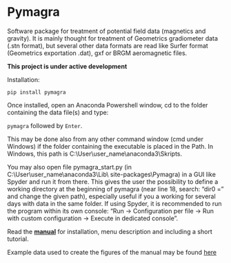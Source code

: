 # Pymagra

Software package for treatment of potential field data (magnetics and gravity).
It is mainly thought for treatment of Geometrics gradiometer data (.stn format), but several other data formats are read like Surfer format (Geometrics exportation .dat), gxf or BRGM aeromagnetic files.

**This project is under active development**

Installation:

`pip install pymagra`

Once installed, open an Anaconda Powershell window, cd to the folder containing the data file(s) and type:

`pymagra` followed by `Enter`.

This may be done also from any other command window (cmd under Windows) if the folder containing the executable is placed in the Path. In Windows, this path is C:\User\user_name\anaconda3\Skripts.

You may also open file pymagra_start.py (in C:\User\user_name\anaconda3\Lib\ site-packages\Pymagra) in a GUI like Spyder and run it from there. This gives the user the possibility to define a working directory at the beginning of pymagra (near line 18, search: “dir0 =” and change the given path), especially useful if you a working for several days with data in the same folder. If using Spyder, it is recommended to run the program within its own console: “Run -> Configuration per file -> Run with custom configuration -> Execute in dedicated console”.

Read the **[manual](./docs/pymagra_Manual.pdf)** for installation, menu description and including a short tutorial.

Example data used to create the figures of the manual may be found [here](./Example)
